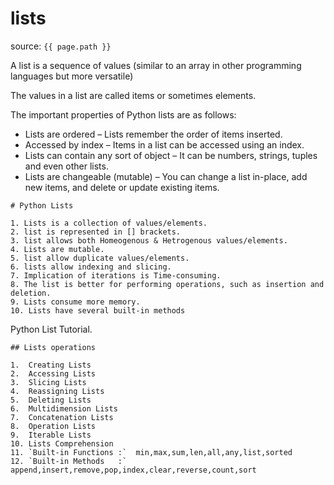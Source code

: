 
# lists
source: `{{ page.path }}`

A list is a sequence of values (similar to an array in other programming languages but more versatile)

The values in a list are called items or sometimes elements.

The important properties of Python lists are as follows:

* Lists are ordered – Lists remember the order of items inserted.
* Accessed by index – Items in a list can be accessed using an index.
* Lists can contain any sort of object – It can be numbers, strings, tuples and even other lists.
* Lists are changeable (mutable) – You can change a list in-place, add new items, and delete or update existing items.

```tip
# Python Lists

1. Lists is a collection of values/elements.
2. list is represented in [] brackets.
3. list allows both Homeogenous & Hetrogenous values/elements.
4. Lists are mutable.
5. list allow duplicate values/elements.
6. lists allow indexing and slicing.
7. Implication of iterations is Time-consuming.
8. The list is better for performing operations, such as insertion and deletion.
9. Lists consume more memory.
10. Lists have several built-in methods

```
Python List Tutorial.

```note
## Lists operations

1.  Creating Lists                                                               
2.  Accessing Lists                                                               
3.  Slicing Lists                                                                 
4.  Reassigning Lists                                                             
5.  Deleting Lists                                                                
6.  Multidimension Lists                                                          
7.  Concatenation Lists                                                           
8.  Operation Lists                                                               
9.  Iterable Lists                                                                
10. Lists Comprehension                                                           
11. `Built-in Functions :`  min,max,sum,len,all,any,list,sorted                     
12. `Built-in Methods   :`  append,insert,remove,pop,index,clear,reverse,count,sort 

```
